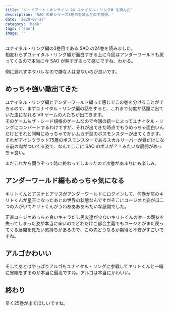 ```yaml
---
title: 'ソードアート・オンライン 24 ユナイタル・リングⅢ を読んだ'
description: 'SAO の新シリーズ3巻目を読んだので感想。'
date: '2020-07-27'
category: 'book'
tags: ['sao']
image: ''
---
```


ユナイタル・リング編の3巻目である SAO の24巻を読みました。  
相変わらずユナイタル・リング編が面白すぎる上に今回はアンダーワールドも戻ってくるので本当に今 SAO が熱すぎるって感じですね、わかる。

例に漏れずネタバレなので嫌な人は見ないのが良いです。

## めっちゃ強い敵出てきた

ユナイタル・リング編とアンダーワールド編って感じでこの巻を分けることができるので、まずユナイタル・リング編の話をすると、これまで何度か話題に出ていた虫になれる VR ゲームの人たちが出てきます。  
そのゲームもザ・シード規格のゲームなので今回の統一によってユナイタル・リングにコンバートするわけですが、それが出てきた時点でもうめっちゃ面白いんだけどそれと同時にめっちゃでかいムカデ型のボスモンスターが出てくきます。  
それがアインクラッド75層のボスモンスターであるスカルリーパーが骨だけになる前の肉がついてる姿で、なんでここに SAO のボスが？！みたいな展開がめっちゃ良い。

まだこれから闘うぞって時に終わってしまったので次巻があまりにも楽しみ。

## アンダーワールド編もめっちゃ気になる

キリトくんとアスナとアリスがアンダーワールドにログインして、何巻か前のキリトくんが星王になったあとの世界の状態なんですがそこにユージオと姿が瓜二つの人がいてキリトくんがうわああああみたいな展開でした。

正直ユージオめっちゃ良いキャラだし男友達が少ないキリトくんの唯一の親友を失ってしまった姿が本当に辛いのでどれだけご都合主義でもユージオがまた戻ってくる展開を見たい気持ちがあるので、この先どうなるか期待と不安がすごいですね。

## アルゴかわいい

そしてあとはやっぱりアルゴもユナイタル・リングに参戦してキリトくんと一緒に冒険をするのが本当に最高ですね。アルゴは本当にかわいい。

## 終わり

早く25巻が出てほしいですね。
